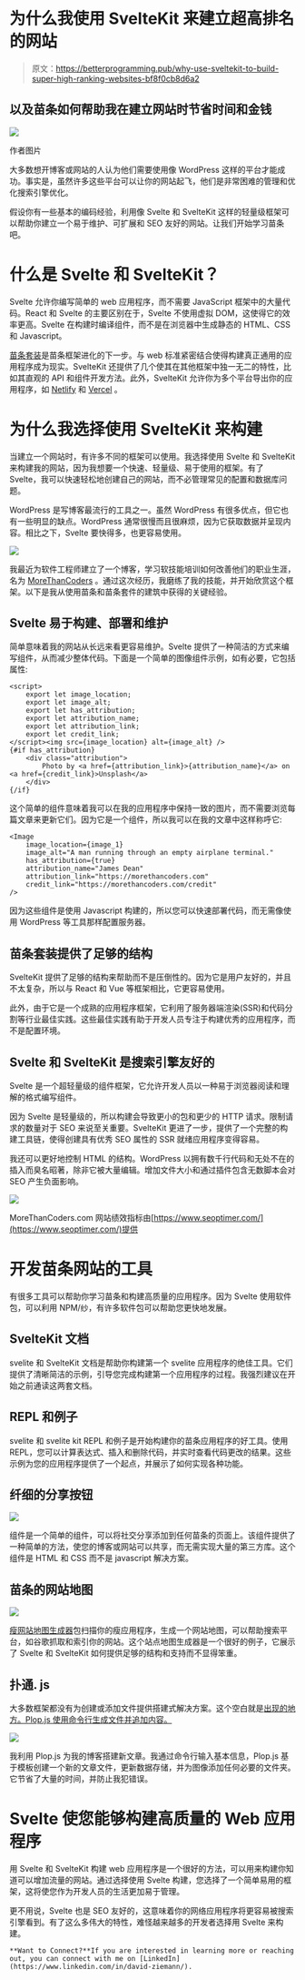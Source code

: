 # 为什么我使用 SvelteKit 来建立超高排名的网站

> 原文：<https://betterprogramming.pub/why-use-sveltekit-to-build-super-high-ranking-websites-bf8f0cb8d6a2>

## 以及苗条如何帮助我在建立网站时节省时间和金钱

![](img/63645b758d7bbff36bfb1f1d99bbf966.png)

作者图片

大多数想开博客或网站的人认为他们需要使用像 WordPress 这样的平台才能成功。事实是，虽然许多这些平台可以让你的网站起飞，他们是非常困难的管理和优化搜索引擎优化。

假设你有一些基本的编码经验，利用像 Svelte 和 SvelteKit 这样的轻量级框架可以帮助你建立一个易于维护、可扩展和 SEO 友好的网站。让我们开始学习苗条吧。

# 什么是 Svelte 和 SvelteKit？

Svelte 允许你编写简单的 web 应用程序，而不需要 JavaScript 框架中的大量代码。React 和 Svelte 的主要区别在于，Svelte 不使用虚拟 DOM，这使得它的效率更高。Svelte 在构建时编译组件，而不是在浏览器中生成静态的 HTML、CSS 和 Javascript。

[苗条套装](https://kit.svelte.dev/)是苗条框架进化的下一步。与 web 标准紧密结合使得构建真正通用的应用程序成为现实。SvelteKit 还提供了几个使其在其他框架中独一无二的特性，比如其直观的 API 和组件开发方法。此外，SvelteKit 允许你为多个平台导出你的应用程序，如 [Netlify](https://www.netlify.com/) 和 [Vercel](https://vercel.com/) 。

# 为什么我选择使用 SvelteKit 来构建

当建立一个网站时，有许多不同的框架可以使用。我选择使用 Svelte 和 SvelteKit 来构建我的网站，因为我想要一个快速、轻量级、易于使用的框架。有了 Svelte，我可以快速轻松地创建自己的网站，而不必管理常见的配置和数据库问题。

WordPress 是写博客最流行的工具之一。虽然 WordPress 有很多优点，但它也有一些明显的缺点。WordPress 通常很慢而且很麻烦，因为它获取数据并呈现内容。相比之下，Svelte 要快得多，也更容易使用。

![](img/48ee8e4093ce517649af864ff822d59e.png)

我最近为软件工程师建立了一个博客，学习软技能培训如何改善他们的职业生涯，名为 [MoreThanCoders](https://morethancoders.com?utm_source=medium&utm_medium=referral&utm_campaign=blog_post) 。通过这次经历，我磨练了我的技能，并开始欣赏这个框架。以下是我从使用苗条和苗条套件的建筑中获得的关键经验。

## Svelte 易于构建、部署和维护

简单意味着我的网站从长远来看更容易维护。Svelte 提供了一种简洁的方式来编写组件，从而减少整体代码。下面是一个简单的图像组件示例，如有必要，它包括属性:

```
<script>
    export let image_location;
    export let image_alt;
    export let has_attribution;
    export let attribution_name;
    export let attribution_link;
    export let credit_link;
</script><img src={image_location} alt={image_alt} />
{#if has_attribution}
    <div class="attribution">
        Photo by <a href={attribution_link}>{attribution_name}</a> on <a href={credit_link}>Unsplash</a>
    </div>
{/if}
```

这个简单的组件意味着我可以在我的应用程序中保持一致的图片，而不需要浏览每篇文章来更新它们。因为它是一个组件，所以我可以在我的文章中这样称呼它:

```
<Image
    image_location={image_1}
    image_alt="A man running through an empty airplane terminal."
    has_attribution={true}
    attribution_name="James Dean"
    attribution_link="https://morethancoders.com"
    credit_link="https://morethancoders.com/credit"
/>
```

因为这些组件是使用 Javascript 构建的，所以您可以快速部署代码，而无需像使用 WordPress 等工具那样配置服务器。

## 苗条套装提供了足够的结构

SvelteKit 提供了足够的结构来帮助而不是压倒性的。因为它是用户友好的，并且不太复杂，所以与 React 和 Vue 等框架相比，它更容易使用。

此外，由于它是一个成熟的应用程序框架，它利用了服务器端渲染(SSR)和代码分割等行业最佳实践。这些最佳实践有助于开发人员专注于构建优秀的应用程序，而不是配置环境。

## Svelte 和 SvelteKit 是搜索引擎友好的

Svelte 是一个超轻量级的组件框架，它允许开发人员以一种易于浏览器阅读和理解的格式编写组件。

因为 Svelte 是轻量级的，所以构建会导致更小的包和更少的 HTTP 请求。限制请求的数量对于 SEO 来说至关重要。SvelteKit 更进了一步，提供了一个完整的构建工具链，使得创建具有优秀 SEO 属性的 SSR 就绪应用程序变得容易。

我还可以更好地控制 HTML 的结构。WordPress 以拥有数千行代码和无处不在的插入而臭名昭著，除非它被大量编辑。增加文件大小和通过插件包含无数脚本会对 SEO 产生负面影响。

![](img/2a7ad196c1370cf977215adf74d29a6b.png)

MoreThanCoders.com 网站绩效指标由[https://www.seoptimer.com/](https://www.seoptimer.com/)提供

# 开发苗条网站的工具

有很多工具可以帮助你学习苗条和构建高质量的应用程序。因为 Svelte 使用软件包，可以利用 NPM/纱，有许多软件包可以帮助您更快地发展。

## SvelteKit 文档

svelite 和 SvelteKit 文档是帮助你构建第一个 svelite 应用程序的绝佳工具。它们提供了清晰简洁的示例，引导您完成构建第一个应用程序的过程。我强烈建议在开始之前通读这两套文档。

## REPL 和例子

svelite 和 svelite kit REPL 和例子是开始构建你的苗条应用程序的好工具。使用 REPL，您可以计算表达式、插入和删除代码，并实时查看代码更改的结果。这些示例为您的应用程序提供了一个起点，并展示了如何实现各种功能。

## 纤细的分享按钮

![](img/136690049533e523e5950333b0b05d8a.png)

组件是一个简单的组件，可以将社交分享添加到任何苗条的页面上。该组件提供了一种简单的方法，使您的博客或网站可以共享，而无需实现大量的第三方库。这个组件是 HTML 和 CSS 而不是 javascript 解决方案。

## 苗条的网站地图

![](img/12d285296daf8f27a5c9d0ea70115544.png)

[瘦网站地图生成器](https://github.com/bartholomej/svelte-sitemap)包扫描你的瘦应用程序，生成一个网站地图，可以帮助搜索平台，如谷歌抓取和索引你的网站。这个站点地图生成器是一个很好的例子，它展示了 Svelte 和 SvelteKit 如何提供足够的结构和支持而不显得笨重。

## 扑通. js

大多数框架都没有为创建或添加文件提供搭建式解决方案。这个空白就是[出现的地方。Plop.js 使用命令行生成文件并追加内容。](https://plopjs.com/)

![](img/ee1d907964a7da00aaf166b22a1f564f.png)

我利用 Plop.js 为我的博客搭建新文章。我通过命令行输入基本信息，Plop.js 基于模板创建一个新的文章文件，更新数据存储，并为图像添加任何必要的文件夹。它节省了大量的时间，并防止我犯错误。

# Svelte 使您能够构建高质量的 Web 应用程序

用 Svelte 和 SvelteKit 构建 web 应用程序是一个很好的方法，可以用来构建你知道可以增加流量的网站。通过选择使用 Svelte 构建，您选择了一个简单易用的框架，这将使您作为开发人员的生活更加易于管理。

更不用说，Svelte 也是 SEO 友好的，这意味着你的网络应用程序将更容易被搜索引擎看到。有了这么多伟大的特性，难怪越来越多的开发者选择用 Svelte 来构建。

```
**Want to Connect?**If you are interested in learning more or reaching out, you can connect with me on [LinkedIn](https://www.linkedin.com/in/david-ziemann/).
```